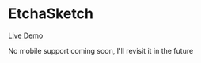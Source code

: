 # EtchaSketch
<a href="https://ignaciogr.github.io/EtchaSketch/">Live Demo</a>
<p>No mobile support coming soon, I'll revisit it in the future</p>
